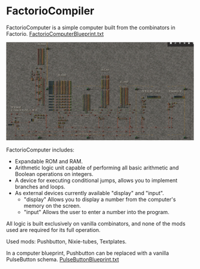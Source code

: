 # FactorioCompiler

FactorioComputer is a simple computer built from the combinators in Factorio.
[FactorioComputerBlueprint.txt](FactorioComputerBlueprint.txt)

![](preview.jpg)

FactorioComputer includes:
  - Expandable ROM and RAM.
  - Arithmetic logic unit capable of performing all basic arithmetic and Boolean operations on integers.
  - A device for executing conditional jumps, allows you to implement branches and loops.
  - As external devices currently available "display" and "input".
    - "display" Allows you to display a number from the computer's memory on the screen.
    - "input" Allows the user to enter a number into the program.

All logic is built exclusively on vanilla combinators, and none of the mods used are required for its full operation.

Used mods: Pushbutton, Nixie-tubes, Textplates.

In a computer blueprint, Pushbutton can be replaced with a vanilla PulseButton schema.
[PulseButtonBlueprint.txt](PulseButtonBlueprint.txt)
